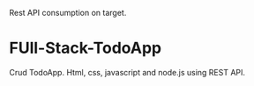 Rest API consumption on target.
# FUll-Stack-TodoApp
Crud TodoApp. Html, css, javascript and node.js using REST API.

